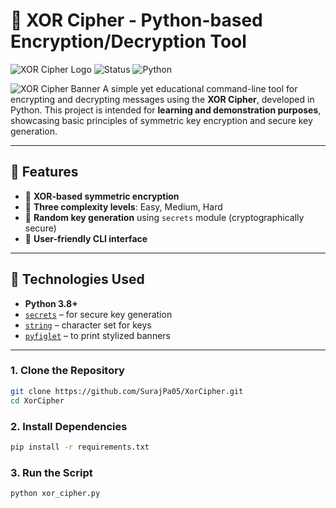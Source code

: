 # 🔐 XOR Cipher - Python-based Encryption/Decryption Tool

![XOR Cipher Logo](https://img.shields.io/badge/Encryption-XOR-blueviolet) ![Status](https://img.shields.io/badge/Status-Completed-brightgreen) ![Python](https://img.shields.io/badge/Python-3.8+-blue)

![XOR Cipher Banner](assets/banner)
A simple yet educational command-line tool for encrypting and decrypting messages using the **XOR Cipher**, developed in Python. This project is intended for **learning and demonstration purposes**, showcasing basic principles of symmetric key encryption and secure key generation.

---

## 📌 Features

- 🔐 **XOR-based symmetric encryption**
- 🧠 **Three complexity levels**: Easy, Medium, Hard
- 🔑 **Random key generation** using `secrets` module (cryptographically secure)
- 🧪 **User-friendly CLI interface**
---

## 🧰 Technologies Used

- **Python 3.8+**
- [`secrets`](https://docs.python.org/3/library/secrets.html) – for secure key generation
- [`string`](https://docs.python.org/3/library/string.html) – character set for keys
- [`pyfiglet`](https://github.com/pwaller/pyfiglet) – to print stylized banners

---

### 1. Clone the Repository
```bash
git clone https://github.com/SurajPa05/XorCipher.git
cd XorCipher
```
### 2. Install Dependencies
```bash
pip install -r requirements.txt
```
### 3. Run the Script
```bash
python xor_cipher.py
```
